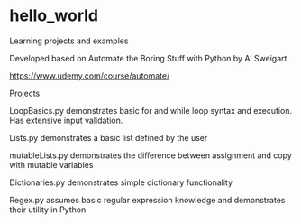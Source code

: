 # hello_world
Learning projects and examples

Developed based on Automate the Boring Stuff with Python by Al Sweigart

https://www.udemy.com/course/automate/

Projects 

  LoopBasics.py demonstrates basic for and while loop syntax and execution. Has extensive input validation.
  
  Lists.py demonstrates a basic list defined by the user
  
  mutableLists.py demonstrates the difference between assignment and copy with mutable variables

  Dictionaries.py demonstrates simple dictionary functionality

  Regex.py assumes basic regular expression knowledge and demonstrates their utility in Python
